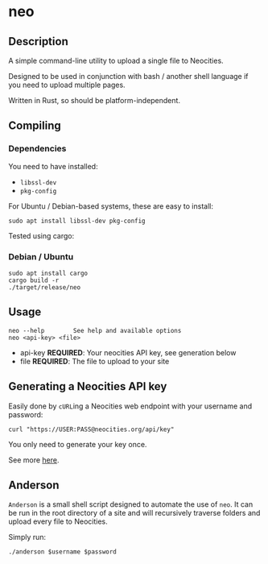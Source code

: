 # neo


## Description

A simple command-line utility to upload a single file to Neocities.

Designed to be used in conjunction with bash / another shell language if you
need to upload multiple pages.

Written in Rust, so should be platform-independent.


## Compiling

### Dependencies

You need to have installed:

- `libssl-dev`
- `pkg-config`

For Ubuntu / Debian-based systems, these are easy to install:

```
sudo apt install libssl-dev pkg-config
```

Tested using cargo:

### Debian / Ubuntu

```
sudo apt install cargo
cargo build -r
./target/release/neo
```


## Usage

```
neo --help        See help and available options
neo <api-key> <file> 
```

- api-key **REQUIRED**: Your neocities API key, see generation below
- file **REQUIRED**: The file to upload to your site


## Generating a Neocities API key

Easily done by `cURL`ing a Neocities web endpoint with your
username and password:

```
curl "https://USER:PASS@neocities.org/api/key"
```

You only need to generate your key once.

See more [here](https://neocities.org/api).


## Anderson

`Anderson` is a small shell script designed to automate the use of `neo`.
It can be run in the root directory of a site and will recursively traverse folders and upload
every file to Neocities.

Simply run:

```
./anderson $username $password
```
